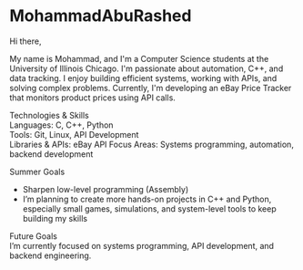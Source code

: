 # MohammadAbuRashed

Hi there,

My name is Mohammad, and I'm a Computer Science students at the University of Illinois Chicago. 
I'm passionate about automation, C++, and data tracking. I enjoy building efficient systems, working with APIs, and solving complex problems.
Currently, I'm developing an eBay Price Tracker that monitors product prices using API calls.

Technologies & Skills  
Languages: C, C++, Python  
Tools: Git, Linux, API Development  
Libraries & APIs: eBay API
Focus Areas: Systems programming, automation, backend development

Summer Goals
- Sharpen low-level programming (Assembly)
- I’m planning to create more hands-on projects in C++ and Python, especially small games, simulations, and system-level tools to keep building my skills

Future Goals  
I’m currently focused on systems programming, API development, and backend engineering.
